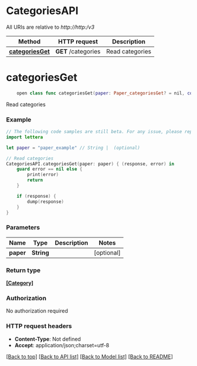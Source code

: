 # CategoriesAPI

All URIs are relative to *http://http:/v3*

Method | HTTP request | Description
------------- | ------------- | -------------
[**categoriesGet**](CategoriesAPI.md#categoriesget) | **GET** /categories | Read categories


# **categoriesGet**
```swift
    open class func categoriesGet(paper: Paper_categoriesGet? = nil, completion: @escaping (_ data: [Category]?, _ error: Error?) -> Void)
```

Read categories

### Example 
```swift
// The following code samples are still beta. For any issue, please report via http://github.com/OpenAPITools/openapi-generator/issues/new
import lettera

let paper = "paper_example" // String |  (optional)

// Read categories
CategoriesAPI.categoriesGet(paper: paper) { (response, error) in
    guard error == nil else {
        print(error)
        return
    }

    if (response) {
        dump(response)
    }
}
```

### Parameters

Name | Type | Description  | Notes
------------- | ------------- | ------------- | -------------
 **paper** | **String** |  | [optional] 

### Return type

[**[Category]**](Category.md)

### Authorization

No authorization required

### HTTP request headers

 - **Content-Type**: Not defined
 - **Accept**: application/json;charset=utf-8

[[Back to top]](#) [[Back to API list]](../README.md#documentation-for-api-endpoints) [[Back to Model list]](../README.md#documentation-for-models) [[Back to README]](../README.md)

